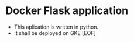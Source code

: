 # Docker Flask application

- This aplication is written in python.
- It shall be deployed on GKE
[EOF]
